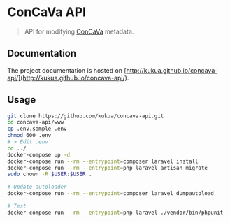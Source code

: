 # ConCaVa API

> API for modifying [ConCaVa](https://github.com/kukua/concava) metadata.

## Documentation

The project documentation is hosted on [http://kukua.github.io/concava-api/](http://kukua.github.io/concava-api/).

## Usage

```bash
git clone https://github.com/kukua/concava-api.git
cd concava-api/www
cp .env.sample .env
chmod 600 .env
# > Edit .env
cd ../
docker-compose up -d
docker-compose run --rm --entrypoint=composer laravel install
docker-compose run --rm --entrypoint=php laravel artisan migrate
sudo chown -R $USER:$USER .

# Update autoloader
docker-compose run --rm --entrypoint=composer laravel dumpautoload

# Test
docker-compose run --rm --entrypoint=php laravel ./vendor/bin/phpunit
```
